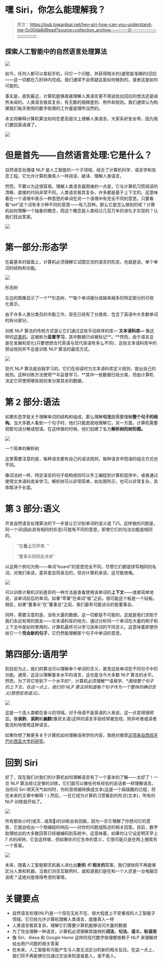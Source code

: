 # 嘿 Siri，你怎么能理解我？

> 原文：<https://pub.towardsai.net/hey-siri-how-can-you-understand-me-5c00da8d9ead?source=collection_archive---------0----------------------->

## 探索人工智能中的自然语言处理算法

![](img/fab87dd442899b6812d1f8b842529e7c.png)

如今，任何人都可以拿起手机，问它一个问题，并获得相关的(通常是准确的)回应——这一切都在几秒钟内完成。我们通常不会质疑这是如何做到的，或者这是如何可能的。

事实是，直到最近，计算机能够直接理解人类语言更不用说给出回应的想法还是闻所未闻的。人类语言极其复杂，有无数的细微差别、例外和规则。我们通常认为构建我们每天使用的数字助理的工作量是理所当然的。

本文将解释计算机算法如何在更高层次上理解人类语言。大家系好安全带，因为我们要回英语课了。

![](img/11a9596ffde81abb6882f2a2fdded9b0.png)

# 但是首先——自然语言处理:它是什么？

自然语言处理或 NLP 是人工智能的一个子领域，结合了计算机科学、语言学和信息工程。它允许计算机像真人一样阅读、破译、理解人类语言。

然而，不要以为这很容易。理解人类语言最困难的一点是，它与计算机习惯阅读的清晰、直接的代码非常不同。人类语言极其复杂，许多都是基于上下文的。这意味着在一个语境中表示一种意思的单词在另一个语境中有完全不同的意思。只要看看“set”这个词有多少种不同的意思——有几百种。那么它是怎么做到的呢？计算机如何理解一个抽象的概念，而这个概念是人类经过几百万年的进化才实现的？让我们找出答案。

![](img/4e702866519ed8a6d1e0a19fd614ef73.png)

# 第一部分:形态学

在最基本的层面上，计算机必须理解它试图交流的语言的形态，也就是说，单个单词的结构和功能。

![](img/8c77ddac85759bbb1881096df60b3ff2.png)

形态树

左边的图像显示了一个**形态树，**每个单词被分成越来越多的特定部分的可视化表示。

由于许多人类分类员的辛勤工作，现在已经有了分类库，包含了英语中大多数单词的拆分部分。

训练 NLP 算法的传统方式是让它们通过这些手动排序的库— **文本语料库—** 像这样的[这里的](https://www.sketchengine.eu/brown-corpus/)。这被称为**监督学习**，其中数据已经被标记**。**然而，由于语言总是在发展和变化(只要想想古代英语与现代英语有多么不同)，这些文本语料库中的预设规则并不总是训练 NLP 算法的最佳方式。

![](img/46728e05e163820425912289aedddd15.png)

现代 NLP 算法是自我学习的，它们在阅读时为文本语料库定义规则，提出自己的规则。这种训练方法使用**半监督学习，**其中一些数据已经分类，但由计算机决定它将使用哪些规则来分类其余的数据。

# 第 2 部分:语法

如果形态学是关于理解单词的结构和组成，那么理解**句法**就需要理解**整个句子的结构**。当大多数人看到一个句子时，他们只能直观地理解它。另一方面，计算机需要把那句话分解成短语。在这样做的时候，他们创建了名为**解析树的树形图。**

![](img/db10c7757c37435369dc33f834414dd3.png)

一个简单的解析树

这里需要注意的是，每种语言都有自己的语法规则，每种语言中短语的组合方式也不同。

像词法树一样，特定语言的句子结构规则可以手工编程到计算机程序中，或者通过使用文本语料库来学习。解析树可以非常简单，如左图所示，也可以非常复杂，具体取决于长度。

# 第 3 部分:语义

开发自然语言处理算法的下一步是让它识别单词的语义或 T21。这样做的问题是，同一个词(因此具有相同的形态)可能有不同的意思，即使它们的句法功能是相同的。

> "在**板上**切苹果. "
> 
> “董事长刚刚走进来”

以这两个例句为例——单词“board”的意思完全不同，尽管它们都是拼写相同的名词。对我们来说，差异是显而易见的，但对计算机来说，这可能很难。

![](img/a33871bc7ce250d3728dba73f54c4134.png)

可以训练计算机识别差异的一种方法是查看使用该单词的**上下文**——或者简单地说，该单词前后的单词。如果“苹果”在单词“板”之前，很可能这个板是一个砧板。相反，如果“董事长”在“董事会”之前，我们最有可能谈论的是董事会。

同样，需要注意的是，没有大量的数据，这一切都是不可能的。这就是我们求助于我们永远有用的朋友——文本语料库的地方。通过分析同一个单词在大量的例子和上下文中是如何使用的，计算机最终可以学习该单词的不同含义。这意味着即使你给它一个**完全新的句子**，它仍然能理解那个句子中单词的意思。

# 第四部分:语用学

到目前为止，我们的算法可以理解单个单词的含义，甚至这些单词在不同句子中的功能。通常，这足以理解基本水平的语言，这也是当今大多数 NLP 算法的水平。然而，为了将它带到下一个水平的*，计算机必须理解**语用学、**围绕整个句子的上下文。在这一点上，我们的 NLP 算法将知道每个句子作为一个整体的确切含义(想想宏观语义)。*

![](img/8b04a55fd7a49b98727fd2b6866a0bf7.png)

这是一个连人类都在奋斗的领域。对于母语不是英语的人来说，这一点变得很明显。像**讽刺**、**讽刺**和**幽默**(像双关语)这样的语言手段经常被忽视，除非听者或读者能流利地使用这种语言。

如果你想了解更多关于计算机如何理解语用学的内容，我绝对推荐[这项来自西班牙巴伦西亚大学的研究](https://riunet.upv.es/bitstream/handle/10251/35314/From%20Humor%20Recognition%20to%20Irony%20Detection.pdf?sequence=8&isAllowed=y)。

# 回到 Siri

好了，现在我们对我们的计算机如何理解语言有了一个基本的了解——太好了！一旦 NLP 算法经过足够的训练，它们就可以像任何有经验的说话者一样理解语言。当你问 Siri 明天天气如何时，你的音频被转换成文本(这是一个超级酷的过程，将在未来的文章中解释！).然后，一旦它成为计算机习惯看到的形式(文本)，所有的 NLP 训练就开始了。

![](img/10e56f7e9664944ca3f808e4984666b5.png)

所有那些小时(或天…或周👀)的训练会有回报，因为一旦它理解了你想问它的意思，它就会给出一个预编程的响应——对你的问题或陈述的相关回答。目前，数字助理给出的大多数回答已经被编码到系统中。这意味着，如果你让它设定明天早上 7 点的闹钟，它会这样做，但如果你问它生命的意义，它很可能只是在网上搜索另一个答案。

![](img/951a499409a3d70528220fa271a189c1.png)

未来，随着人工智能聊天机器人进化出**新的** *和* **相关的**答案，我们很快将不再能够区分人类和机器。当我们浏览互联网时，谁知道我们是在和一个人还是一台电脑交谈呢？这绝对是值得考虑的事情。

# 关键要点

*   自然语言处理(NLP)是一个现在无处不在、很大程度上不受重视的人工智能子领域，它已经允许计算机理解人类语言，就像真人一样
*   人类语言极其复杂，理解它们需要计算机能够访问大量的数据
*   为了完全理解一种语言，计算机必须理解其独特的**词法、句法、语义、**和**语用**
*   像 Siri、Alexa 和 Google Home 这样的现代数字助理都依赖于 NLP 来理解并给出用户问题的相关答案
*   在未来，人工智能有可能产生与人类无法区分的新的相关反应。在这一点上，我们将不再能够仅仅通过交谈来知道谁是人，谁不是人。